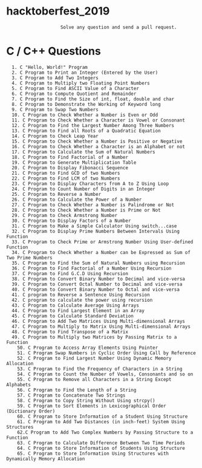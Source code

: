 # hacktoberfest_2019

                        Solve any question and send a pull request.

# C / C++ Questions
                                            
      1. C "Hello, World!" Program
      2. C Program to Print an Integer (Entered by the User)
      3. C Program to Add Two Integers
      4. C Program to Multiply two Floating Point Numbers
      5. C Program to Find ASCII Value of a Character
      6. C Program to Compute Quotient and Remainder
      7. C Program to Find the Size of int, float, double and char
      8. C Program to Demonstrate the Working of Keyword long
      9. C Program to Swap Two Numbers
      10. C Program to Check Whether a Number is Even or Odd
      11. C Program to Check Whether a Character is Vowel or Consonant
      12. C Program to Find the Largest Number Among Three Numbers
      13. C Program to Find all Roots of a Quadratic Equation
      14. C Program to Check Leap Year
      15. C Program to Check Whether a Number is Positive or Negative
      16. C Program to Check Whether a Character is an Alphabet or not
      17. C Program to Calculate the Sum of Natural Numbers
      18. C Program to Find Factorial of a Number
      19. C Program to Generate Multiplication Table
      20. C Program to Display Fibonacci Sequence
      21. C Program to Find GCD of two Numbers
      22. C Program to Find LCM of two Numbers
      23. C Program to Display Characters from A to Z Using Loop
      24. C Program to Count Number of Digits in an Integer
      25. C Program to Reverse a Number
      26. C Program to Calculate the Power of a Number
      27. C Program to Check Whether a Number is Palindrome or Not
      28. C Program to Check Whether a Number is Prime or Not
      29. C Program to Check Armstrong Number
      30. C Program to Display Factors of a Number
      31. C Program to Make a Simple Calculator Using switch...case
      32. C Program to Display Prime Numbers Between Intervals Using Function
      33. C Program to Check Prime or Armstrong Number Using User-defined Function
      34. C Program to Check Whether a Number can be Expressed as Sum of Two Prime Numbers
      35. C Program to Find the Sum of Natural Numbers using Recursion
      36. C Program to Find Factorial of a Number Using Recursion
      37. C Program to Find G.C.D Using Recursion
      38. C Program to Convert Binary Number to Decimal and vice-versa
      39. C Program to Convert Octal Number to Decimal and vice-versa
      40. C Program to Convert Binary Number to Octal and vice-versa
      41. C program to Reverse a Sentence Using Recursion
      42. C program to calculate the power using recursion
      43. C Program to Calculate Average Using Arrays
      44. C Program to Find Largest Element in an Array
      45. C Program to Calculate Standard Deviation
      46. C Program to Add Two Matrices Using Multi-dimensional Arrays
      47. C Program to Multiply to Matrix Using Multi-dimensional Arrays
      48. C Program to Find Transpose of a Matrix
      49. C Program to Multiply two Matrices by Passing Matrix to a Function
        50. C Program to Access Array Elements Using Pointer
        51. C Program Swap Numbers in Cyclic Order Using Call by Reference
        52. C Program to Find Largest Number Using Dynamic Memory Allocation
        53. C Program to Find the Frequency of Characters in a String
        54. C Program to Count the Number of Vowels, Consonants and so on
        55. C Program to Remove all Characters in a String Except Alphabets
        56. C Program to Find the Length of a String
        57. C Program to Concatenate Two Strings
        58. C Program to Copy String Without Using strcpy()
        59. C Program to Sort Elements in Lexicographical Order (Dictionary Order)
        60. C Program to Store Information of a Student Using Structure
        61. C Program to Add Two Distances (in inch-feet) System Using Structures
        62.C Program to Add Two Complex Numbers by Passing Structure to a Function
        63. C Program to Calculate Difference Between Two Time Periods
        64. C Program to Store Information of Students Using Structure
        65. C Program to Store Information Using Structures with Dynamically Memory Allocation
        
        
